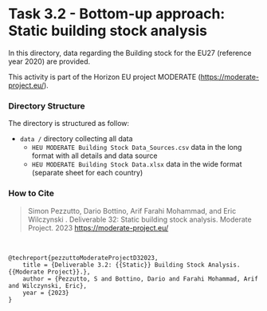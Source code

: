 # Task 3.2 - Bottom-up approach: Static building stock analysis

In this directory, data regarding the Building stock for the EU27 (reference year 2020) are provided.

This activity is part of the Horizon EU project MODERATE (https://moderate-project.eu/).



### Directory Structure

The directory is structured as follow:

- `data /` directory collecting all data
	- `HEU MODERATE Building Stock Data_Sources.csv` data in the long format with all details and data source 
	- `HEU MODERATE Building Stock Data.xlsx` data in the wide format (separate sheet for each country)
 

### How to Cite

> Simon Pezzutto, Dario Bottino, Arif Farahi Mohammad, and Eric  Wilczynski . Deliverable 32: Static building stock analysis. Moderate Project. 2023 https://moderate-project.eu/  

<br>

```
@techreport{pezzuttoModerateProjectD32023,
    title = {Deliverable 3.2: {{Static}} Building Stock Analysis. {{Moderate Project}}.},
    author = {Pezzutto, S and Bottino, Dario and Farahi Mohammad, Arif and Wilczynski, Eric},
    year = {2023}
}
```